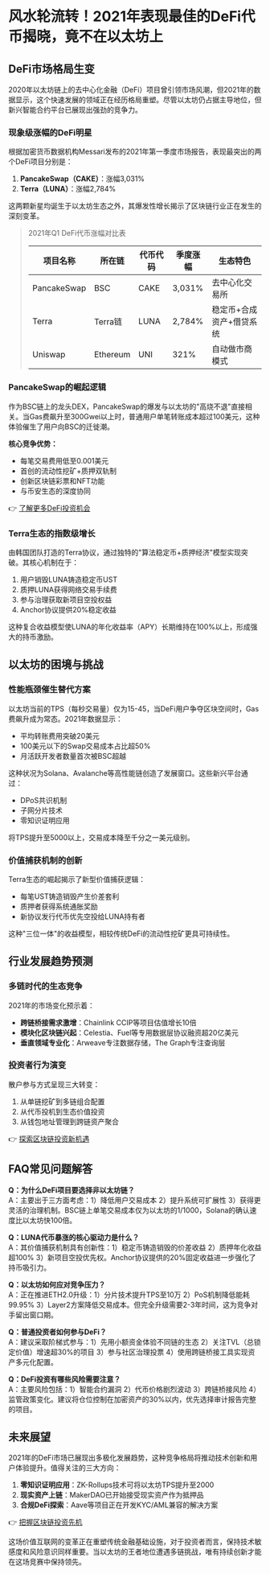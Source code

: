# 风水轮流转！2021年表现最佳的DeFi代币揭晓，竟不在以太坊上

## DeFi市场格局生变

2020年以太坊链上的去中心化金融（DeFi）项目曾引领市场风潮，但2021年的数据显示，这个快速发展的领域正在经历格局重塑。尽管以太坊仍占据主导地位，但新兴智能合约平台已展现出强劲的竞争力。

### 现象级涨幅的DeFi明星

根据加密货币数据机构Messari发布的2021年第一季度市场报告，表现最突出的两个DeFi项目分别是：

1. **PancakeSwap（CAKE）**：涨幅3,031%
2. **Terra（LUNA）**：涨幅2,784%

这两颗新星均诞生于以太坊生态之外，其爆发性增长揭示了区块链行业正在发生的深刻变革。

> 2021年Q1 DeFi代币涨幅对比表
> 
> | 项目名称     | 所在链       | 代币代码 | 季度涨幅  | 生态特色                  |
> |------------|------------|--------|---------|-------------------------|
> | PancakeSwap | BSC        | CAKE   | 3,031%  | 去中心化交易所            |
> | Terra       | Terra链     | LUNA   | 2,784%  | 稳定币+合成资产+借贷系统   |
> | Uniswap    | Ethereum   | UNI    | 321%    | 自动做市商模式            |

### PancakeSwap的崛起逻辑

作为BSC链上的龙头DEX，PancakeSwap的爆发与以太坊的"高烧不退"直接相关。当Gas费飙升至300Gwei以上时，普通用户单笔转账成本超过100美元，这种体验催生了用户向BSC的迁徙潮。

**核心竞争优势：**
- 每笔交易费用低至0.001美元
- 首创的流动性挖矿+质押双轨制
- 创新区块链彩票和NFT功能
- 与币安生态的深度协同

👉 [了解更多DeFi投资机会](https://bit.ly/okx_welcome)

### Terra生态的指数级增长

由韩国团队打造的Terra协议，通过独特的"算法稳定币+质押经济"模型实现突破。其核心机制在于：

1. 用户销毁LUNA铸造稳定币UST
2. 质押LUNA获得网络交易手续费
3. 参与治理获取新项目空投权益
4. Anchor协议提供20%稳定收益

这种复合收益模型使LUNA的年化收益率（APY）长期维持在100%以上，形成强大的持币激励。

## 以太坊的困境与挑战

### 性能瓶颈催生替代方案

以太坊当前的TPS（每秒交易量）仅为15-45，当DeFi用户争夺区块空间时，Gas费飙升成为常态。2021年数据显示：

- 平均转账费用突破20美元
- 100美元以下的Swap交易成本占比超50%
- 月活跃开发者数量首次被BSC超越

这种状况为Solana、Avalanche等高性能链创造了发展窗口。这些新兴平台通过：

- DPoS共识机制
- 子网分片技术
- 零知识证明应用

将TPS提升至5000以上，交易成本降至千分之一美元级别。

### 价值捕获机制的创新

Terra生态的崛起揭示了新型价值捕获逻辑：
- 每笔UST铸造销毁产生价差套利
- 质押者获得系统通胀奖励
- 新协议发行代币优先空投给LUNA持有者

这种"三位一体"的收益模型，相较传统DeFi的流动性挖矿更具可持续性。

## 行业发展趋势预测

### 多链时代的生态竞争

2021年的市场变化预示着：

- **跨链桥接需求激增**：Chainlink CCIP等项目估值增长10倍
- **模块化区块链兴起**：Celestia、Fuel等专用数据层协议融资超20亿美元
- **垂直领域专业化**：Arweave专注数据存储，The Graph专注查询层

### 投资者行为演变

散户参与方式呈现三大转变：
1. 从单链挖矿到多链组合配置
2. 从代币投机到生态价值投资
3. 从钱包地址管理到跨链资产聚合

👉 [探索区块链投资新机遇](https://bit.ly/okx_welcome)

## FAQ常见问题解答

**Q：为什么DeFi项目要选择非以太坊链？**  
A：主要出于三方面考虑：1）降低用户交易成本 2）提升系统可扩展性 3）获得更灵活的治理机制。BSC链上单笔交易成本仅为以太坊的1/1000，Solana的确认速度比以太坊快100倍。

**Q：LUNA代币暴涨的核心驱动力是什么？**  
A：其价值捕获机制具有创新性：1）稳定币铸造销毁的价差收益 2）质押年化收益超100% 3）新项目空投优先权。Anchor协议提供的20%固定收益进一步强化了持币吸引力。

**Q：以太坊如何应对竞争压力？**  
A：正在推进ETH2.0升级：1）分片技术提升TPS至10万 2）PoS机制降低能耗99.95% 3）Layer2方案降低交易成本。但完全升级需要2-3年时间，这为竞争对手留出窗口期。

**Q：普通投资者如何参与DeFi？**  
A：建议采取阶梯式参与：1）先用小额资金体验不同链的生态 2）关注TVL（总锁定价值）增速超30%的项目 3）参与社区治理投票 4）使用跨链桥接工具实现资产多元化配置。

**Q：DeFi投资有哪些风险需要注意？**  
A：主要风险包括：1）智能合约漏洞 2）代币价格剧烈波动 3）跨链桥接风险 4）监管政策变化。建议将仓位控制在加密资产的30%以内，优先选择审计报告完整的项目。

## 未来展望

2021年的DeFi市场已展现出多极化发展趋势，这种竞争格局将推动技术创新和用户体验提升。值得关注的三大方向：

1. **零知识证明应用**：ZK-Rollups技术可将以太坊TPS提升至2000
2. **现实资产上链**：MakerDAO已开始接受现实资产作为抵押品
3. **合规DeFi探索**：Aave等项目正在开发KYC/AML兼容的解决方案

👉 [把握区块链投资先机](https://bit.ly/okx_welcome)

这场价值互联网的变革正在重塑传统金融基础设施，对于投资者而言，保持技术敏感度和风险意识同样重要。当以太坊的王者地位遭遇多链挑战，唯有持续创新才能在这场竞赛中保持领先。